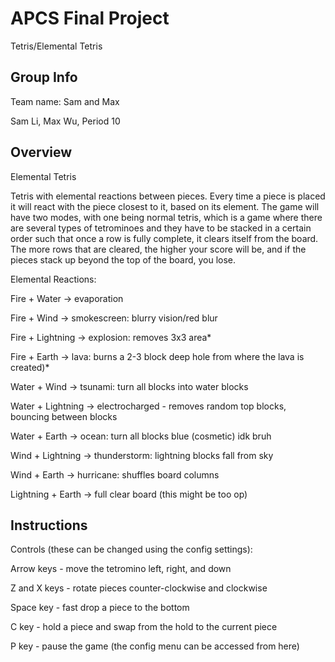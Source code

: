 # APCS Final Project
Tetris/Elemental Tetris
## Group Info
Team name: Sam and Max 

Sam Li, Max Wu, Period 10
## Overview
Elemental Tetris

Tetris with elemental reactions between pieces. Every time a piece is placed it will react with the piece closest to it, based on its element. The game will have two modes, with one being normal tetris, which is a game where there are several types of tetrominoes and they have to be stacked in a certain order such that once a row is fully complete, it clears itself from the board. The more rows that are cleared, the higher your score will be, and if the pieces stack up beyond the top of the board, you lose.

Elemental Reactions:

Fire + Water → evaporation

Fire + Wind → smokescreen: blurry vision/red blur

Fire + Lightning → explosion: removes 3x3 area*

Fire + Earth → lava: burns a 2-3 block deep hole from where the lava is created)*

Water + Wind → tsunami: turn all blocks into water blocks

Water + Lightning → electrocharged - removes random top blocks, bouncing between blocks

Water + Earth → ocean: turn all blocks blue (cosmetic) idk bruh

Wind + Lightning → thunderstorm: lightning blocks fall from sky

Wind + Earth → hurricane: shuffles board columns

Lightning + Earth → full clear board (this might be too op)


## Instructions
Controls (these can be changed using the config settings):

Arrow keys - move the tetromino left, right, and down

Z and X keys - rotate pieces counter-clockwise and clockwise

Space key - fast drop a piece to the bottom

C key - hold a piece and swap from the hold to the current piece

P key - pause the game (the config menu can be accessed from here)



